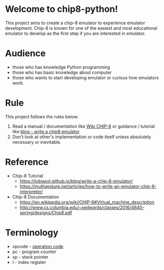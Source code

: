 
# Welcome to chip8-python!

This project aims to create a chip-8 emulator to experience emulator development. Chip-8 is known for one of the easiest and most educational emulator to develop as the first step if you are interested in emulator.  

# Audience
* those who has knowledge Python programming
* those who has basic knowledge about computer
* those who wants to start developing emulator or curious how emulators work. 

# Rule
This project follows the rules below.

1. Read a manual / documentation like [Wiki CHIP-8](https://en.wikipedia.org/wiki/CHIP-8#Virtual_machine_description) or guidance / tutorial like [blog - write a chip8 emulator](https://tobiasvl.github.io/blog/write-a-chip-8-emulator/)
2. Don't look at other's implementation or code itself unless absolutely necessary or inevitable.


# Reference
* Chip-8 Tutorial 
    * https://tobiasvl.github.io/blog/write-a-chip-8-emulator/
    * https://multigesture.net/articles/how-to-write-an-emulator-chip-8-interpreter/ 
* Chip-8 Documentation
    * https://en.wikipedia.org/wiki/CHIP-8#Virtual_machine_description
    * http://www.cs.columbia.edu/~sedwards/classes/2016/4840-spring/designs/Chip8.pdf
 

# Terminology
* opcode - [operation code](https://en.wikipedia.org/wiki/CHIP-8#Opcode_table) 
* pc - program counter
* sp - stack pointer
* I - index register
 
